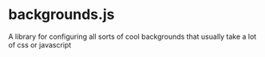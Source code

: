 # backgrounds.js
A library for configuring all sorts of cool backgrounds that usually take a lot of css or javascript
